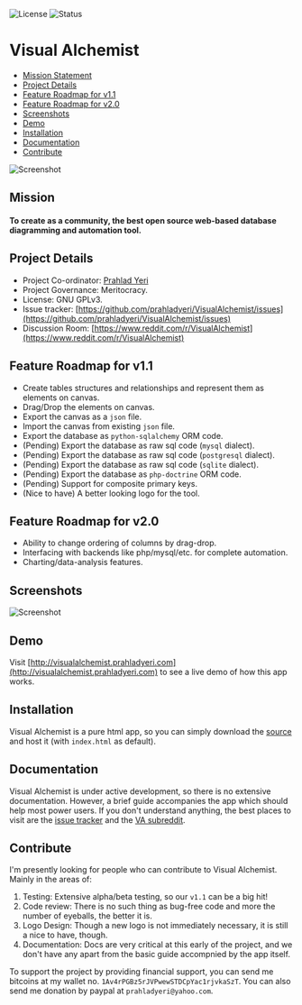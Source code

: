 ![License](https://img.shields.io/badge/license-GPL-blue.svg)
![Status](https://img.shields.io/badge/status-stable-brightgreen.svg)
# Visual Alchemist

- [Mission Statement](#missionstat)
- [Project Details](#projdetails)
- [Feature Roadmap for v1.1](#featroadmapv11)
- [Feature Roadmap for v2.0](#featroadmapv2)
- [Screenshots](#screenshots)
- [Demo](#demo)
- [Installation](#installation)
- [Documentation](#docs)
- [Contribute](#contribute)

![Screenshot](https://github.com/prahladyeri/valchemist/raw/master/img/screenRelation.png)

## Mission<a name="missionstat"></a>

#### To create as a community, the best open source web-based database diagramming and automation tool.

## Project Details<a name="projdetails"></a>

- Project Co-ordinator: [Prahlad Yeri](https://github.com/prahladyeri)
- Project Governance: Meritocracy.
- License: GNU GPLv3.
- Issue tracker: [https://github.com/prahladyeri/VisualAlchemist/issues](https://github.com/prahladyeri/VisualAlchemist/issues)
- Discussion Room: [https://www.reddit.com/r/VisualAlchemist](https://www.reddit.com/r/VisualAlchemist)

## Feature Roadmap for v1.1<a name="featroadmapv11"></a>

- Create tables structures and relationships and represent them as elements on canvas.
- Drag/Drop the elements on canvas.
- Export the canvas as a `json` file.
- Import the canvas from existing `json` file.
- Export the database as `python-sqlalchemy` ORM code.
- (Pending) Export the database as raw sql code (`mysql` dialect).
- (Pending) Export the database as raw sql code (`postgresql` dialect).
- (Pending) Export the database as raw sql code (`sqlite` dialect).
- (Pending) Export the database as `php-doctrine` ORM code.
- (Pending) Support for composite primary keys.
- (Nice to have) A better looking logo for the tool.

## Feature Roadmap for v2.0<a name="featroadmapv2"></a>

- Ability to change ordering of columns by drag-drop.
- Interfacing with backends like php/mysql/etc. for complete automation.
- Charting/data-analysis features.

## Screenshots<a name="screenshots"></a>

![Screenshot](https://github.com/prahladyeri/valchemist/raw/master/img/screenRelation.png)

## Demo<a name="demo"></a>

Visit [http://visualalchemist.prahladyeri.com](http://visualalchemist.prahladyeri.com) to see a live demo of how this app works.

## Installation<a name="installation"></a>

Visual Alchemist is a pure html app, so you can simply download the [source](https://github.com/prahladyeri/VisualAlchemist/archive/master.zip) and host it (with `index.html` as default).

## Documentation<a name="docs"></a>

Visual Alchemist is under active development, so there is no extensive documentation. However, a brief guide accompanies the app which should help most power users. If you don't understand anything, the best places to visit are the [issue tracker](https://github.com/prahladyeri/VisualAlchemist/issues) and the [VA subreddit](https://www.reddit.com/r/VisualAlchemist).

## Contribute<a name="contribute"></a>

I'm presently looking for people who can contribute to Visual Alchemist. Mainly in the areas of:

1. Testing: Extensive alpha/beta testing, so our `v1.1` can be a big hit!
2. Code review: There is no such thing as bug-free code and more the number of eyeballs, the better it is.
3. Logo Design: Though a new logo is not immediately necessary, it is still a nice to have, though.
4. Documentation: Docs are very critical at this early of the project, and we don't have any apart from the basic guide accompnied by the app itself.

To support the project by providing financial support, you can send me bitcoins at my wallet no. `1Av4rPGBz5rJVPwewSTDCpYac1rjvkaSzT`. You can also send me donation by paypal at `prahladyeri@yahoo.com`.

